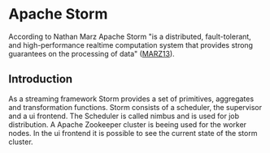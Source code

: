# Apache Storm

According to Nathan Marz Apache Storm "is a distributed, fault-tolerant, and high-performance realtime computation system that provides strong guarantees on the processing of data" ([MARZ13]).

## Introduction

As a streaming framework Storm provides a set of primitives, aggregates and transformation functions. Storm consists of a scheduler, the supervisor and a ui frontend. The Scheduler is called nimbus and is used for job distribution. A Apache Zookeeper cluster is beeing used for the worker nodes. In the ui frontend it is possible to see the current state of the storm cluster.

[MARZ13]: https://github.com/edlich/streamqueue/blob/master/Streaming/references.md#MARZ13  "Apache Storm Proposal"